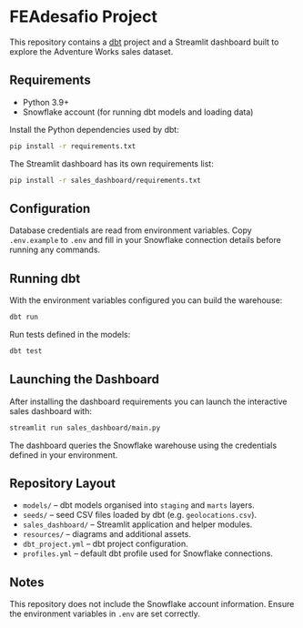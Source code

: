 # FEAdesafio Project

This repository contains a [dbt](https://www.getdbt.com/) project and a Streamlit dashboard built to explore the Adventure Works sales dataset.

## Requirements

- Python 3.9+
- Snowflake account (for running dbt models and loading data)

Install the Python dependencies used by dbt:

```bash
pip install -r requirements.txt
```

The Streamlit dashboard has its own requirements list:

```bash
pip install -r sales_dashboard/requirements.txt
```

## Configuration

Database credentials are read from environment variables. Copy `.env.example` to `.env` and fill in your Snowflake connection details before running any commands.

## Running dbt

With the environment variables configured you can build the warehouse:

```bash
dbt run
```

Run tests defined in the models:

```bash
dbt test
```

## Launching the Dashboard

After installing the dashboard requirements you can launch the interactive sales dashboard with:

```bash
streamlit run sales_dashboard/main.py
```

The dashboard queries the Snowflake warehouse using the credentials defined in your environment.

## Repository Layout

- `models/` – dbt models organised into `staging` and `marts` layers.
- `seeds/` – seed CSV files loaded by dbt (e.g. `geolocations.csv`).
- `sales_dashboard/` – Streamlit application and helper modules.
- `resources/` – diagrams and additional assets.
- `dbt_project.yml` – dbt project configuration.
- `profiles.yml` – default dbt profile used for Snowflake connections.

## Notes

This repository does not include the Snowflake account information. Ensure the environment variables in `.env` are set correctly.

